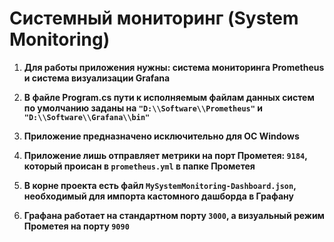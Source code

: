 # Системный мониторинг (System Monitoring)
1. **Для работы приложения нужны: система мониторинга Prometheus и система визуализации Grafana**

2. **В файле Program.cs пути к исполняемым файлам данных систем по умолчанию заданы на ```"D:\\Software\\Prometheus"``` и ```"D:\\Software\\Grafana\\bin"```** 

3. **Приложение предназначено исключительно для ОС Windows**

4. **Приложение лишь отправляет метрики на порт Прометея: ```9184```, который происан в ```prometheus.yml``` в папке Прометея**

5. **В корне проекта есть файл ```MySystemMonitoring-Dashboard.json```, необходимый для импорта кастомного дашборда в Графану**

6. **Графана работает на стандартном порту  ```3000```, а визуальный режим Прометея на порту ```9090```**